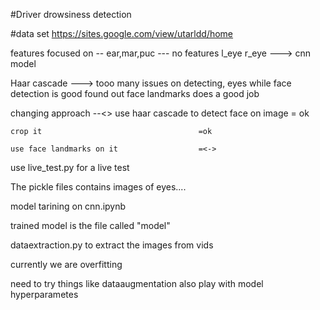 #Driver drowsiness detection 

#data set https://sites.google.com/view/utarldd/home

features focused on -- ear,mar,puc --- no 
features l_eye r_eye ---> cnn model

Haar cascade ---> tooo many issues on detecting, eyes while face detection is good
found out face landmarks does a good job

changing approach --<> 
    use haar cascade to detect  face on image = ok

    crop it                                   =ok

    use face landmarks on it                  =<->


use live_test.py for a live test

The pickle files contains images of eyes....

model tarining on cnn.ipynb

trained model is the file called "model"


dataextraction.py to extract the images from vids

currently we are overfitting 

need to try things like dataaugmentation also play with model hyperparametes 